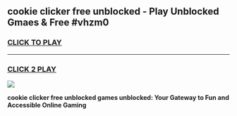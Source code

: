
## cookie clicker free unblocked - Play Unblocked Gmaes & Free #vhzm0
<h3>
<a href="https://news.freeplayer.one?title=cookie_clicker_free_unblocked&ref=03M">CLICK TO PLAY</a></h3>
<hr>

<h3>
<a href="https://news.freeplayer.one?title=cookie_clicker_free_unblocked&ref=03M">CLICK 2 PLAY</a>
  
</h3>

<a href="https://news.freeplayer.one?title=cookie_clicker_free_unblocked&ref=03M"><img src="https://clearcache.store/games.png"></a>


**cookie clicker free unblocked games unblocked: Your Gateway to Fun and Accessible Online Gaming**
